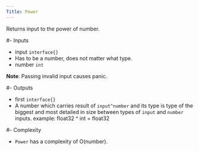 ```yaml
---
Title: Power
---
```


Returns input to the power of number.

#- Inputs
- input `interface{}`
- Has to be a number, does not matter what type.
- number `int`

**Note**: Passing invalid input causes panic.

#- Outputs
- first `interface{}`
- A number which carries result of `input^number` and its type is type of the biggest and most detailed in size between types of `input` and `number` inputs. example: float32 ^ int = float32

#- Complexity
- `Power` has a complexity of O(number).
